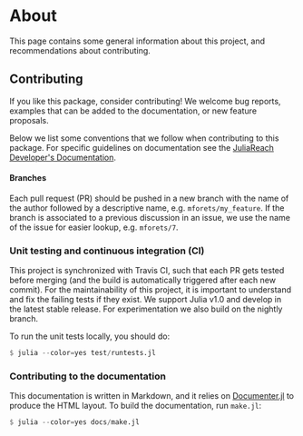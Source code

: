 # About

This page contains some general information about this project, and recommendations about contributing.

## Contributing

If you like this package, consider contributing! We welcome bug reports,
examples that can be added to the documentation, or new feature proposals.

Below we list some conventions that we follow when contributing
to this package. For specific guidelines on documentation see the
[JuliaReach Developer's Documentation](https://github.com/JuliaReach/JuliaReachDevDocs).

#### Branches

Each pull request (PR) should be pushed in a new branch with the name of the author
followed by a descriptive name, e.g. `mforets/my_feature`. If the branch is associated
to a previous discussion in an issue, we use the name of the issue for easier
lookup, e.g. `mforets/7`.

### Unit testing and continuous integration (CI)

This project is synchronized with Travis CI, such that each PR gets tested
before merging (and the build is automatically triggered after each new commit).
For the maintainability of this project, it is important to understand and fix the
failing tests if they exist. We support Julia v1.0 and develop in the latest stable release.
For experimentation we also build on the nightly branch.

To run the unit tests locally, you should do:

```julia
$ julia --color=yes test/runtests.jl
```

### Contributing to the documentation

This documentation is written in Markdown, and it relies on
[Documenter.jl](https://github.com/JuliaDocs/Documenter.jl) to produce the HTML
layout. To build the documentation, run `make.jl`:

```julia
$ julia --color=yes docs/make.jl
```
